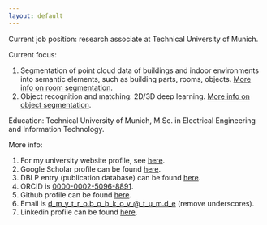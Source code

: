 ```yaml
---
layout: default
---
```


Current job position: research associate at Technical University of Munich.

Current focus:

1. Segmentation of point cloud data of buildings and indoor environments into semantic elements, such as building parts, rooms, objects. <a href="https://dbobkov.github.io/room-segmentation">More info on room segmentation</a>.
2. Object recognition and matching: 2D/3D deep learning. <a href="https://dbobkov.github.io/segmentation">More info on object segmentation</a>.

Education: Technical University of Munich, M.Sc. in Electrical Engineering and Information Technology.

More info:

1. For my university website profile, see <a href="http://www.lmt.ei.tum.de/en/team/team/dmytro-bobkov.html">here</a>.
2. Google Scholar profile can be found <a href="https://scholar.google.de/citations?user=JglzFxgAAAAJ&hl=en">here</a>.
3. DBLP entry (publication database) can be found <a href="http://dblp.uni-trier.de/pers/hd/b/Bobkov:Dmytro">here</a>.
4. ORCID is <a href="https://orcid.org/0000-0002-5096-8891">0000-0002-5096-8891</a>.
5. Github profile can be found <a href="https://github.com/dbobkov">here</a>.
6. Email is d_m_y_t_r_o.b_o_b_k_o_v_@_t_u_m.d_e (remove underscores).
7. Linkedin profile can be found <a href="https://www.linkedin.com/in/dmytro-bobkov-43376041/">here</a>.